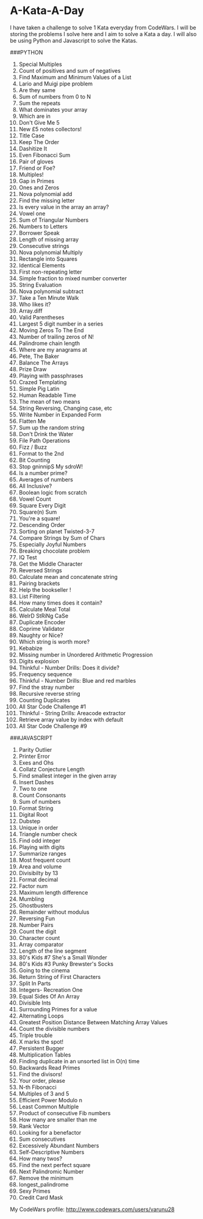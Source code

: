# A-Kata-A-Day

I have taken a challenge to solve 1 Kata everyday from CodeWars. I will be storing the 
problems I solve here and I aim to solve a Kata a day. I will also be using Python and Javascript to solve the Katas.


###PYTHON

1. Special Multiples
2. Count of positives and sum of negatives
3. Find Maximum and Minimum Values of a List
4. Lario and Muigi pipe problem
5. Are they same
6. Sum of numbers from 0 to N
7. Sum the repeats
8. What dominates your array
9. Which are in
10. Don't Give Me 5
11. New £5 notes collectors! 
12. Title Case 
13. Keep The Order 
14. Dashitize It
15. Even Fibonacci Sum
16. Pair of gloves
17. Friend or Foe?
18. Multiples!
19. Gap in Primes
20. Ones and Zeros
21. Nova polynomial add
22. Find the missing letter
23. Is every value in the array an array?
24. Vowel one
25. Sum of Triangular Numbers
26. Numbers to Letters
27. Borrower Speak
28. Length of missing array
29. Consecutive strings
30. Nova polynomial Multiply
31. Rectangle into Squares
32. Identical Elements
33. First non-repeating letter
34. Simple fraction to mixed number converter
35. String Evaluation
36. Nova polynomial subtract
37. Take a Ten Minute Walk
38. Who likes it?
39. Array.diff
40. Valid Parentheses
41. Largest 5 digit number in a series
42. Moving Zeros To The End
43. Number of trailing zeros of N!
44. Palindrome chain length
45. Where are my anagrams at
46. Pete, The Baker
47. Balance The Arrays
48. Prize Draw
49. Playing with passphrases
50. Crazed Templating
51. Simple Pig Latin
52. Human Readable Time
53. The mean of two means
54. String Reversing, Changing case, etc
55. Write Number in Expanded Form
56. Flatten Me
57. Sum up the random string
58. Don't Drink the Water
59. File Path Operations
60. Fizz / Buzz
61. Format to the 2nd
62. Bit Counting
63. Stop gninnipS My sdroW!
64. Is a number prime?
65. Averages of numbers
66. All Inclusive?
67. Boolean logic from scratch
68. Vowel Count
69. Square Every Digit
70. Square(n) Sum
71. You're a square!
72. Descending Order
73. Sorting on planet Twisted-3-7
74. Compare Strings by Sum of Chars
75. Especially Joyful Numbers
76. Breaking chocolate problem
77. IQ Test
78. Get the Middle Character
79. Reversed Strings
80. Calculate mean and concatenate string
81. Pairing brackets
82. Help the bookseller !
83. List Filtering
84. How many times does it contain?
85. Calculate Meal Total
86. WeIrD StRiNg CaSe
87. Duplicate Encoder
88. Coprime Validator
89. Naughty or Nice?
90. Which string is worth more?
91. Kebabize
92. Missing number in Unordered Arithmetic Progression
93. Digits explosion
94. Thinkful - Number Drills: Does it divide?
95. Frequency sequence
96. Thinkful - Number Drills: Blue and red marbles
97. Find the stray number
98. Recursive reverse string
99. Counting Duplicates
100. All Star Code Challenge #1
101. Thinkful - String Drills: Areacode extractor
102. Retrieve array value by index with default
103. All Star Code Challenge #9


###JAVASCRIPT

1. Parity Outlier 
2. Printer Error
3. Exes and Ohs
4. Collatz Conjecture Length
5. Find smallest integer in the given array
6. Insert Dashes
7. Two to one
8. Count Consonants
9. Sum of numbers
10. Format String
11. Digital Root
12. Dubstep
13. Unique in order
14. Triangle number check
15. Find odd integer
16. Playing with digits
17. Summarize ranges
18. Most frequent count
19. Area and volume
20. Divisibilty by 13
21. Format decimal
22. Factor num
23. Maximum length difference
24. Mumbling
25. Ghostbusters
26. Remainder without modulus 
27. Reversing Fun
28. Number Pairs
29. Count the digit
30. Character count
31. Array comparator
32. Length of the line segment
33. 80's Kids #7 She's a Small Wonder
34. 80's Kids #3 Punky Brewster's Socks
35. Going to the cinema
36. Return String of First Characters
37. Split In Parts
38. Integers- Recreation One
39. Equal Sides Of An Array
40. Divisible Ints
41. Surrounding Primes for a value
42. Alternating Loops
43. Greatest Position Distance Between Matching Array Values
44. Count the divisible numbers
45. Triple trouble
46. X marks the spot!
47. Persistent Bugger
48. Multiplication Tables
49. Finding duplicate in an unsorted list in O(n) time
50. Backwards Read Primes
51. Find the divisors!
52. Your order, please
53. N-th Fibonacci
54. Multiples of 3 and 5
55. Efficient Power Modulo n
56. Least Common Multiple
57. Product of consecutive Fib numbers
58. How many are smaller than me
59. Rank Vector
60. Looking for a benefactor
61. Sum consecutives
62. Excessively Abundant Numbers
63. Self-Descriptive Numbers
64. How many twos?
65. Find the next perfect square
66. Next Palindromic Number
67. Remove the minimum
68. longest_palindrome
69. Sexy Primes
70. Credit Card Mask


My CodeWars profile: http://www.codewars.com/users/varunu28
